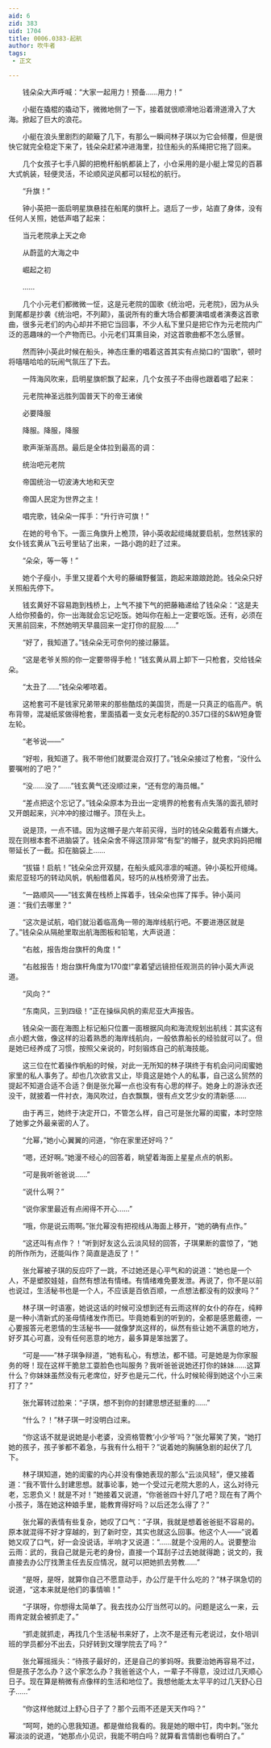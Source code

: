 ```yaml
---
aid: 6
zid: 383
uid: 1704
title: 0006.0383-起航
author: 吹牛者
tags: 
 - 正文

---
```




　　钱朵朵大声呼喊：“大家一起用力！预备……用力！”

　　小艇在撬棍的撬动下，微微地侧了一下，接着就很顺滑地沿着滑道滑入了大海。掀起了巨大的浪花。

　　小艇在浪头里剧烈的颠簸了几下，有那么一瞬间林子琪以为它会倾覆，但是很快它就完全稳定下来了，钱朵朵赶紧冲进海里，拉住船头的系绳把它拖了回来。

　　几个女孩子七手八脚的把桅杆船帆都装上了，小仓采用的是小艇上常见的百慕大式帆装，轻便灵活，不论顺风逆风都可以轻松的航行。

　　“升旗！”

　　钟小英把一面启明星旗悬挂在船尾的旗杆上。退后了一步，站直了身体，没有任何人关照，她低声唱了起来：

　　当元老院承上天之命

　　从蔚蓝的大海之中

　　崛起之初

　　……

　　几个小元老们都微微一怔，这是元老院的国歌《统治吧，元老院》，因为从头到尾都是抄袭《统治吧，不列颠》，虽说所有的重大场合都要演唱或者演奏这首歌曲，很多元老们的内心却并不把它当回事，不少人私下里只是把它作为元老院内广泛的恶趣味的一个产物而已。小元老们耳熏目染，对这首歌曲都不怎么感冒。

　　然而钟小英此时候在船头，神态庄重的唱着这首其实有点拗口的“国歌”，顿时将嘻嘻哈哈的玩闹气氛压了下去。

　　一阵海风吹来，启明星旗帜飘了起来，几个女孩子不由得也跟着唱了起来：

　　元老院神圣远胜列国普天下的帝王诸侯

　　必要降服

　　降服。降服，降服

　　歌声渐渐高昂。最后是全体拉到最高的调：

　　统治吧元老院

　　帝国统治一切波涛大地和天空

　　帝国人民定为世界之主！

　　唱完歌，钱朵朵一挥手：“升行许可旗！”

　　在她的号令下。一面三角旗升上桅顶，钟小英收起缆绳就要启航，忽然钱家的女仆钱玄黄从飞云号里钻了出来，一路小跑的赶了过来。

　　“朵朵，等一等！”

　　她个子瘦小，手里又提着个大号的藤编野餐篮，跑起来踉踉跄跄。钱朵朵只好关照船先停下。

　　钱玄黄好不容易跑到栈桥上，上气不接下气的把藤箱递给了钱朵朵：“这是夫人给你预备的，你一出海就会忘记吃饭。她叫你在船上一定要吃饭。还有，必须在天黑前回来，不然她明天早晨回来一定打你的屁股……”

　　“好了，我知道了。”钱朵朵无可奈何的接过藤篮。

　　“这是老爷关照的你一定要带得手枪！”钱玄黄从肩上卸下一只枪套，交给钱朵朵。

　　“太丑了……”钱朵朵嘟哝着。

　　这枪套可不是钱家兄弟带来的那些酷炫的美国货，而是一只真正的临高产。帆布背带，混凝纸浆做得枪套，里面插着一支女元老标配的0.357口径的S&W短身管左轮。

　　“老爷说——”

　　“好啦，我知道了。我不带他们就要混合双打了。”钱朵朵接过了枪套，“没什么要嘱咐的了吧？”

　　“没……没了……”钱玄黄气还没顺过来，“还有您的海员帽。”

　　“差点把这个忘记了。”钱朵朵原本为丑出一定境界的枪套有点失落的面孔顿时又开朗起来，兴冲冲的接过帽子。顶在头上。

　　说是顶，一点不错。因为这帽子是六年前买得，当时的钱朵朵戴着有点嫌大。现在则根本套不进脑袋了。钱朵朵舍不得这顶非常“有型”的帽子，就央求妈妈把帽带延长了一截。扣在脑袋上……

　　“拔锚！启航！”钱朵朵岔开双腿，在船头威风凛凛的喊道。钟小英松开缆绳。索尼亚轻巧的转动风帆，帆船借着风，轻巧的从栈桥旁滑了出去。

　　“一路顺风——”钱玄黄在栈桥上挥着手，钱朵朵也挥了挥手。钟小英问道：“我们去哪里？”

　　“这次是试航，咱们就沿着临高角一带的海岸线航行吧。不要进港区就是了。”钱朵朵从隔舱里取出航海图板和铅笔，大声说道：

　　“右舷，报告炮台旗杆的角度！”

　　“右舷报告！炮台旗杆角度为170度!”拿着望远镜担任观测员的钟小英大声说道。

　　“风向？”

　　“东南风，三到四级！”正在操纵风帆的索尼亚大声报告。

　　钱朵朵一面在海图上标记船只位置一面根据风向和海流规划出航线：其实这有点小题大做，像这样的沿着熟悉的海岸线航向，一般依靠船长的经验就可以了。但是她已经养成了习惯，按照父亲说的，时刻锻炼自己的航海技能。

　　这三位在忙着操作帆船的时候，对此一无所知的林子琪终于有机会问问闺蜜她家里的私人事务了。却也几次欲言又止，毕竟这是她个人的私事，自己这么贸然的提起不知道合适不合适？倒是张允幂一点也没有有心思的样子。她身上的游泳衣还没干，就披着一件衬衣，海风吹过，白衣飘飘，很有点文艺少女的清新感……

　　由于再三，她终于决定开口，不管怎么样，自己可是张允幂的闺蜜，本时空除了她爹之外最亲密的人了。

　　“允幂，”她小心翼翼的问道，“你在家里还好吗？”

　　“嗯，还好啊。”她漫不经心的回答着，眺望着海面上星星点点的帆影。

　　“可是我听爸爸说……”

　　“说什么啊？”

　　“说你家里最近有点闹得不开心……”

　　“哦，你是说云雨啊。”张允幂没有把视线从海面上移开，“她的确有点作。”

　　“这还叫有点作？！”听到好友这么云淡风轻的回答，子琪果断的震惊了，“她的所作所为，还能叫作？简直是造反了！”

　　张允幂被子琪的反应吓了一跳，不过她还是心平气和的说道：“她也是一个人，不是塑胶娃娃，自然有想法有情绪。有情绪难免要发泄。再说了，你不是以前也说过，生活秘书也是一个人，不应该是百依百顺，一点想法都没有的奴隶吗？”

　　林子琪一时语塞，她说这话的时候可没想到还有云雨这样的女仆的存在，纯粹是一种小清新式的圣母情绪发作而已。毕竟她看到的听到的，全都是感恩戴德，一心要报答元老恩情的生活秘书——就像梦岚这样的，纵然有些让她不满意的地方，好歹其心可嘉，没有任何恶意的地方，最多算是笨拙罢了。

　　“可是——”林子琪争辩道，“她有私心，有想法，都不错。可是她是为你家服务的呀！现在这样干脆怠工耍脸色也叫服务？我听爸爸说她还打你的妹妹……这算什么？你妹妹虽然没有元老席位，好歹也是元二代，什么时候轮得到她这个小三来打了？”

　　张允幂转过脸来：“子琪，想不到你的封建思想还挺重的……”

　　“什么？！”林子琪一时没明白过来。

　　“你这话不就是说她是小老婆，没资格管教‘小少爷’吗？”张允幂笑了笑，“她打她的孩子，孩子爹都不着急，与我有什么相干？”说着她的胸脯急剧的起伏了几下。

　　林子琪知道，她的闺蜜的内心并没有像她表现的那么“云淡风轻”，便又接着道：“我不管什么封建思想。就事论事，她一个受过元老院大恩的人，这么对待元老，忘恩负义！就是不对！”她接着又说道，“你爸爸四十好几了吧？现在有了两个小孩子，落在她这种娘手里，能教育得好吗？以后还怎么得了？”

　　张允幂的表情有些复杂，她叹了口气：“子琪，我就是想着爸爸挺不容易的。原本就混得不好才穿越的，到了新时空，其实也就这么回事。他这个人——”说着她又叹了口气，好一会没说话，半响才又说道：“……就是个没用的人。说要整治云雨：武的，我自己就是元老的身份，直接一个耳刮子过去她就得跪；说文的，我直接去办公厅找萧主任去反应情况，就可以把她抓去劳教……”

　　“是呀，是呀，就算你自己不愿意动手，办公厅是干什么吃的？”林子琪急切的说道，“这本来就是他们的事情嘛！”

　　“子琪呀，你想得太简单了。我去找办公厅当然可以的。问题是这么一来，云雨肯定就会被抓走了。”

　　“抓走就抓走，再找几个生活秘书来好了，上次不是还有元老说过，女仆培训班的学员都分不出去，只好转到文理学院去了吗？”

　　张允幂摇摇头：“待孩子最好的，还是自己的爹妈呀。我要治她再容易不过，但是孩子怎么办？这个家怎么办？我爸爸这个人，一辈子不得意，没过过几天顺心日子。现在算是稍微有点像样的生活和地位了。我想他能太太平平的过几天舒心日子……”

　　“你这样他就过上舒心日子了？那个云雨不还是天天作吗？”

　　“呵呵，她的心思我知道。都是做给我看的。我是她的眼中钉，肉中刺。”张允幂淡淡的说道，“她那点小见识，我能不明白吗？就算看言情剧也看明白了。”

[y001]: /characters/y001 "萧子山"


